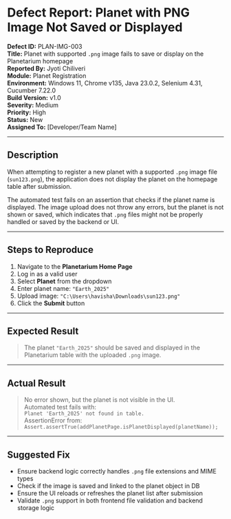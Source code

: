 
#  Defect Report: Planet with PNG Image Not Saved or Displayed

**Defect ID:** PLAN-IMG-003  
**Title:** Planet with supported `.png` image fails to save or display on the Planetarium homepage  
**Reported By:** Jyoti Chiliveri  
**Module:** Planet Registration  
**Environment:** Windows 11, Chrome v135, Java 23.0.2, Selenium 4.31, Cucumber 7.22.0  
**Build Version:** v1.0  
**Severity:** Medium  
**Priority:** High  
**Status:** New  
**Assigned To:** [Developer/Team Name]

---

##  Description

When attempting to register a new planet with a supported `.png` image file (`sun123.png`), the application does not display the planet on the homepage table after submission.

The automated test fails on an assertion that checks if the planet name is displayed. The image upload does not throw any errors, but the planet is not shown or saved, which indicates that `.png` files might not be properly handled or saved by the backend or UI.

---

##  Steps to Reproduce

1. Navigate to the **Planetarium Home Page**
2. Log in as a valid user
3. Select **Planet** from the dropdown
4. Enter planet name: `"Earth_2025"`
5. Upload image: `"C:\Users\havisha\Downloads\sun123.png"`
6. Click the **Submit** button

---

##  Expected Result

> The planet `"Earth_2025"` should be saved and displayed in the Planetarium table with the uploaded `.png` image.

---

##  Actual Result

> No error shown, but the planet is not visible in the UI.  
> Automated test fails with:  
> `Planet 'Earth_2025' not found in table.`  
> AssertionError from:  
> `Assert.assertTrue(addPlanetPage.isPlanetDisplayed(planetName));`

---


##  Suggested Fix

- Ensure backend logic correctly handles `.png` file extensions and MIME types
- Check if the image is saved and linked to the planet object in DB
- Ensure the UI reloads or refreshes the planet list after submission
- Validate `.png` support in both frontend file validation and backend storage logic
